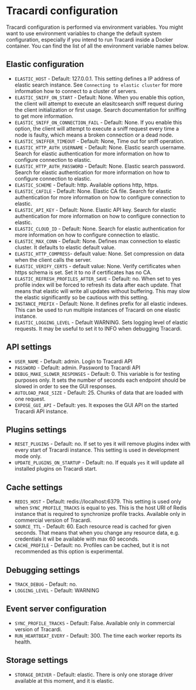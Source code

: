 # Tracardi configuration

Tracardi configuration is performed via environment variables. You might want to use environment variables to change the
default system configuration, especially if you intend to run Tracardi inside a Docker container. You can find the list
of all the environment variable names below.

## Elastic configuration

* `ELASTIC_HOST` - Default: 127.0.0.1. This setting defines a IP address of elastic search instance.
  See `Connecting to elastic cluster` for more information how to connect to a cluster of servers.
* `ELASTIC_SNIFF_ON_START` - Default: None. When you enable this option, the client will attempt to execute an
  elasitcsearch sniff request during the client initialization or first usage. Search documentation for sniffing to get
  more information.
* `ELASTIC_SNIFF_ON_CONNECTION_FAIL` - Default: None. If you enable this option, the client will attempt to execute a
  sniff request every time a node is faulty, which means a broken connection or a dead node.
* `ELASTIC_SNIFFER_TIMEOUT` - Default: None, Time out for sniff operation.
* `ELASTIC_HTTP_AUTH_USERNAME` - Default: None. Elastic search username. Search for elastic authentication for more
  information on how to configure connection to elastic.
* `ELASTIC_HTTP_AUTH_PASSWORD` - Default: None. Elastic search password. Search for elastic authentication for more
  information on how to configure connection to elastic.
* `ELASTIC_SCHEME` - Default: http. Available options http, https.
* `ELASTIC_CAFILE` - Default: None. Elastic CA file. Search for elastic authentication for more information on how to
  configure connection to elastic.
* `ELASTIC_API_KEY` - Default: None. Elastic API key. Search for elastic authentication for more information on how to
  configure connection to elastic.
* `ELASTIC_CLOUD_ID` - Default: None. Search for elastic authentication for more information on how to configure
  connection to elastic.
* `ELASTIC_MAX_CONN` - Default: None. Defines max connection to elastic cluster. It defaults to elastic default value.
* `ELASTIC_HTTP_COMPRESS`- default value: None. Set compression on data when the client calls the server.
* `ELASTIC_VERIFY_CERTS` - default value: None. Verify certificates when https schema is set. Set it to no if
  certificates has no CA.
* `ELASTIC_REFRESH_PROFILES_AFTER_SAVE` - Default: no. When set to yes profile index will be forced to refresh its data
  after each update. That means that elastic will write all updates without buffering. This may slow the elastic
  significantly so be cautious with this setting.
* `INSTANCE_PREFIX` - Default: None. It defines prefix for all elastic indexes. This can be used to run multiple
  instances of Tracardi on one elastic instance.
* `ELASTIC_LOGGING_LEVEL` - Default WARNING. Sets logging level of elastic requests. It may be useful to set it to INFO
  when debugging Tracardi.

## API settings

* `USER_NAME` - Default: admin. Login to Tracardi API
* `PASSWORD` - Default: admin. Password to Tracardi API
* `DEBUG_MAKE_SLOWER_RESPONSES` - Default: 0. This variable is for testing purposes only. It sets the number of seconds
  each endpoint should be slowed in order to see the GUI responses.
* `AUTOLOAD_PAGE_SIZE` - Default: 25. Chunks of data that are loaded with one request.
* `EXPOSE_GUI_API` - Default: yes. It exposes the GUI API on the started Tracardi API instance.

## Plugins settings

* `RESET_PLUGINS` - Default: no. If set to yes it will remove plugins index with every start of Tracardi instance. This
  setting is used in development mode only.
* `UPDATE_PLUGINS_ON_STARTUP` - Default: no. If equals `yes` it will update all installed plugins on Tracardi start.

## Cache settings

* `REDIS_HOST` - Default: redis://localhost:6379. This setting is used only when `SYNC_PROFILE_TRACKS` is equal to yes.
  This is the host URI of Redis instance that is required to synchronize profile tracks. Available only in commercial
  version of Tracardi.
* `SOURCE_TTL` - Default: 60. Each resource read is cached for given seconds. That means that when you change any
  resource data, e.g. credentials it wil be available with max 60 seconds.
* `CACHE_PROFILE` - Default: no. Profiles can be cached, but it is not recommended as this option is experimental.

## Debugging settings

* `TRACK_DEBUG` - Default: no.
* `LOGGING_LEVEL` - Default: WARNING

## Event server configuration

* `SYNC_PROFILE_TRACKS` - Default: False. Available only in commercial version of Tracardi.
* `RUN_HEARTBEAT_EVERY` - Default: 300. The time each worker reports its health.

## Storage settings

* `STORAGE_DRIVER` - Default: elastic. There is only one storage driver available at this moment, and it is elastic.


